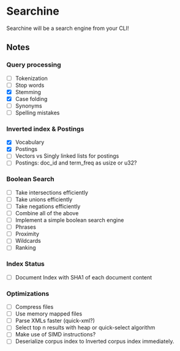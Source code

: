 # Searchine

Searchine will be a search engine from your CLI!

## Notes

### Query processing

- [ ] Tokenization
- [ ] Stop words
- [x] Stemming
- [x] Case folding
- [ ] Synonyms
- [ ] Spelling mistakes

### Inverted index & Postings

- [x] Vocabulary
- [x] Postings
- [ ] Vectors vs Singly linked lists for postings
- [ ] Postings: doc_id and term_freq as usize or u32?

### Boolean Search

- [ ] Take intersections efficiently
- [ ] Take unions efficiently
- [ ] Take negations efficiently
- [ ] Combine all of the above
- [ ] Implement a simple boolean search engine
- [ ] Phrases
- [ ] Proximity
- [ ] Wildcards
- [ ] Ranking

### Index Status

- [ ] Document Index with SHA1 of each document content

### Optimizations

- [ ] Compress files
- [ ] Use memory mapped files
- [ ] Parse XMLs faster (quick-xml?)
- [ ] Select top n results with heap or quick-select algorithm
- [ ] Make use of SIMD instructions?
- [ ] Deserialize corpus index to Inverted corpus index immediately.